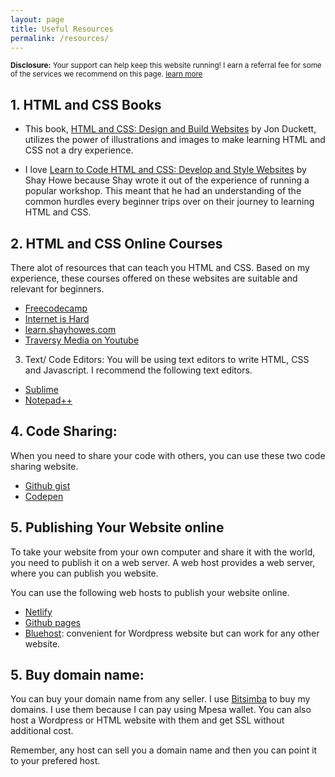 ```yaml
---
layout: page
title: Useful Resources
permalink: /resources/
---
```

<div class="card" style="text-align: left;">
<small><b>Disclosure:</b> Your support can help keep this website running! I earn a referral fee for some of the services we recommend on this page. <a href="/about">learn more</a></small>
</div>

## 1. HTML and CSS Books
- This book, <a href="https://amzn.to/3iOQOvG">HTML and CSS: Design and Build Websites</a> by Jon Duckett, utilizes the power of illustrations and images to make learning HTML and CSS not a dry experience.

- I love <a href="https://amzn.to/3cdPvE6">Learn to Code HTML and CSS: Develop and Style Websites</a> by Shay Howe because Shay wrote it out of the experience of running a popular workshop. This meant that he had an understanding of the common hurdles every beginner trips over on their journey to learning HTML and CSS.

## 2. HTML and CSS Online Courses
There alot of resources that can teach you HTML and CSS. Based on my experience, these courses offered on these websites are suitable and relevant for beginners.
- [Freecodecamp](https://www.freecodecamp.org/learn)
- [Internet is Hard](https://www.internetingishard.com/)
- [learn.shayhowes.com](https://learn.shayhowe.com/)
- [Traversy Media on Youtube](https://m.youtube.com/playlist?list=PLillGF-RfqbZTASqIqdvm1R5mLrQq79CU)

3. Text/ Code Editors:
You will be using text editors to write HTML, CSS and Javascript. I recommend the following text editors.
- [Sublime](https://www.sublimetext.com/) 
- [Notepad++](https://notepad-plus-plus.org/)

## 4. Code Sharing:
When you need to share your code with others, you can use these two code sharing website.
- [Github gist](https://gist.github.com/)
- [Codepen](https://codepen.io/)

## 5. Publishing Your Website online
To take your website from your own computer and share it with the world, you need to publish it on a web server. A web host provides a web server, where you can publish you website.

You can use the following web hosts to publish your website online.
- [Netlify](https://app.netlify.com/drop)
- [Github pages](https://pages.github.com/)
- [Bluehost](https://www.bluehost.com/track/devpractical): convenient for Wordpress website but can work for any other website.

## 5. Buy domain name:
You can buy your domain name from any seller. I use [Bitsimba](https://bitsimba.com/clients/aff.php?aff=22) to buy my domains. I use them because I can pay using Mpesa wallet.
You can also host a Wordpress or HTML website with them and get SSL without additional cost.

Remember, any host can sell you a domain name and then you can point it to your prefered host.
